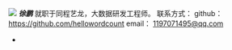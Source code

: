![](/img/xupeng.png)  **_徐鹏_** 就职于同程艺龙，大数据研发工程师。
联系方式：
    github： https://github.com/hellowordcount
    email：  1197071495@qq.com


* 